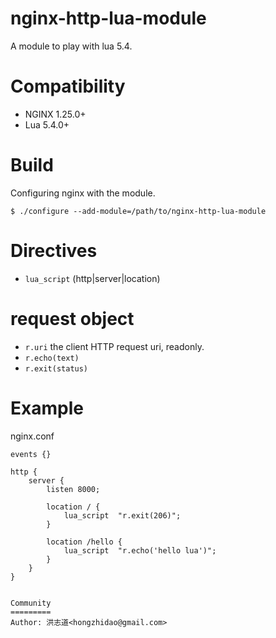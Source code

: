 # nginx-http-lua-module
A module to play with lua 5.4.

Compatibility
=============

- NGINX 1.25.0+
- Lua 5.4.0+

Build
=====

Configuring nginx with the module.

    $ ./configure --add-module=/path/to/nginx-http-lua-module
    
Directives
==========

- ``lua_script`` (http|server|location)

request object
====
- ``r.uri`` the client HTTP request uri, readonly.
- ``r.echo(text)``
- ``r.exit(status)``


Example
=======

nginx.conf
```
events {}

http {
    server {
        listen 8000;

        location / {
            lua_script  "r.exit(206)";
        }

        location /hello {
            lua_script  "r.echo('hello lua')";
        }
    }
}
```

```

Community
=========
Author: 洪志道<hongzhidao@gmail.com>
